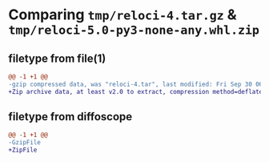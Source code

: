 # Comparing `tmp/reloci-4.tar.gz` & `tmp/reloci-5.0-py3-none-any.whl.zip`

## filetype from file(1)

```diff
@@ -1 +1 @@
-gzip compressed data, was "reloci-4.tar", last modified: Fri Sep 30 06:39:21 2022, max compression
+Zip archive data, at least v2.0 to extract, compression method=deflate
```

## filetype from diffoscope

```diff
@@ -1 +1 @@
-GzipFile
+ZipFile
```

